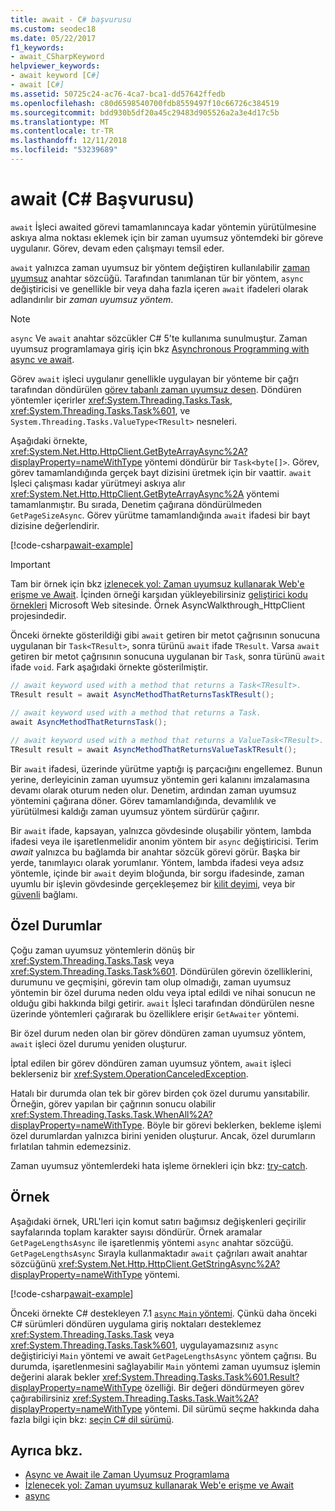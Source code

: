 ```yaml
---
title: await - C# başvurusu
ms.custom: seodec18
ms.date: 05/22/2017
f1_keywords:
- await_CSharpKeyword
helpviewer_keywords:
- await keyword [C#]
- await [C#]
ms.assetid: 50725c24-ac76-4ca7-bca1-dd57642ffedb
ms.openlocfilehash: c80d6598540700fdb8559497f10c66726c384519
ms.sourcegitcommit: bdd930b5df20a45c29483d905526a2a3e4d17c5b
ms.translationtype: MT
ms.contentlocale: tr-TR
ms.lasthandoff: 12/11/2018
ms.locfileid: "53239689"
---
```

# <a name="await-c-reference"></a>await (C# Başvurusu)
`await` İşleci awaited görevi tamamlanıncaya kadar yöntemin yürütülmesine askıya alma noktası eklemek için bir zaman uyumsuz yöntemdeki bir göreve uygulanır. Görev, devam eden çalışmayı temsil eder.  
  
`await` yalnızca zaman uyumsuz bir yöntem değiştiren kullanılabilir [zaman uyumsuz](../../../csharp/language-reference/keywords/async.md) anahtar sözcüğü. Tarafından tanımlanan tür bir yöntem, `async` değiştiricisi ve genellikle bir veya daha fazla içeren `await` ifadeleri olarak adlandırılır bir *zaman uyumsuz yöntem*.  
  
> [!NOTE]
>  `async` Ve `await` anahtar sözcükler C# 5'te kullanıma sunulmuştur. Zaman uyumsuz programlamaya giriş için bkz [Asynchronous Programming with async ve await](../../../csharp/programming-guide/concepts/async/index.md).  
  
Görev `await` işleci uygulanır genellikle uygulayan bir yönteme bir çağrı tarafından döndürülen [görev tabanlı zaman uyumsuz desen](../../../standard/asynchronous-programming-patterns/task-based-asynchronous-pattern-tap.md). Döndüren yöntemler içerirler <xref:System.Threading.Tasks.Task>, <xref:System.Threading.Tasks.Task%601>, ve `System.Threading.Tasks.ValueType<TResult>` nesneleri.  

  
 Aşağıdaki örnekte, <xref:System.Net.Http.HttpClient.GetByteArrayAsync%2A?displayProperty=nameWithType> yöntemi döndürür bir `Task<byte[]>`. Görev, görev tamamlandığında gerçek bayt dizisini üretmek için bir vaattir. `await` İşleci çalışması kadar yürütmeyi askıya alır <xref:System.Net.Http.HttpClient.GetByteArrayAsync%2A> yöntemi tamamlanmıştır. Bu sırada, Denetim çağırana döndürülmeden `GetPageSizeAsync`. Görev yürütme tamamlandığında `await` ifadesi bir bayt dizisine değerlendirir.  

[!code-csharp[await-example](../../../../samples/snippets/csharp/language-reference/keywords/await/await1.cs)]  

> [!IMPORTANT]
>  Tam bir örnek için bkz [izlenecek yol: Zaman uyumsuz kullanarak Web'e erişme ve Await](../../../csharp/programming-guide/concepts/async/walkthrough-accessing-the-web-by-using-async-and-await.md). İçinden örneği karşıdan yükleyebilirsiniz [geliştirici kodu örnekleri](https://code.msdn.microsoft.com/Async-Sample-Accessing-the-9c10497f) Microsoft Web sitesinde. Örnek AsyncWalkthrough_HttpClient projesindedir.  
  
Önceki örnekte gösterildiği gibi `await` getiren bir metot çağrısının sonucuna uygulanan bir `Task<TResult>`, sonra türünü `await` ifade `TResult`. Varsa `await` getiren bir metot çağrısının sonucuna uygulanan bir `Task`, sonra türünü `await` ifade `void`. Fark aşağıdaki örnekte gösterilmiştir.  
  
```csharp  
// await keyword used with a method that returns a Task<TResult>.  
TResult result = await AsyncMethodThatReturnsTaskTResult();  
  
// await keyword used with a method that returns a Task.  
await AsyncMethodThatReturnsTask();  

// await keyword used with a method that returns a ValueTask<TResult>.
TResult result = await AsyncMethodThatReturnsValueTaskTResult();
```  
  
Bir `await` ifadesi, üzerinde yürütme yaptığı iş parçacığını engellemez. Bunun yerine, derleyicinin zaman uyumsuz yöntemin geri kalanını imzalamasına devamı olarak oturum neden olur. Denetim, ardından zaman uyumsuz yöntemini çağırana döner. Görev tamamlandığında, devamlılık ve yürütülmesi kaldığı zaman uyumsuz yöntem sürdürür çağırır.  
  
Bir `await` ifade, kapsayan, yalnızca gövdesinde oluşabilir yöntem, lambda ifadesi veya ile işaretlenmelidir anonim yöntem bir `async` değiştiricisi. Terim *await* yalnızca bu bağlamda bir anahtar sözcük görevi görür. Başka bir yerde, tanımlayıcı olarak yorumlanır. Yöntem, lambda ifadesi veya adsız yöntemle, içinde bir `await` deyim bloğunda, bir sorgu ifadesinde, zaman uyumlu bir işlevin gövdesinde gerçekleşemez bir [kilit deyimi](../../../csharp/language-reference/keywords/lock-statement.md), veya bir [güvenli](../../../csharp/language-reference/keywords/unsafe.md) bağlamı.  
  
## <a name="exceptions"></a>Özel Durumlar  
Çoğu zaman uyumsuz yöntemlerin dönüş bir <xref:System.Threading.Tasks.Task> veya <xref:System.Threading.Tasks.Task%601>. Döndürülen görevin özelliklerini, durumunu ve geçmişini, görevin tam olup olmadığı, zaman uyumsuz yöntemin bir özel duruma neden oldu veya iptal edildi ve nihai sonucun ne olduğu gibi hakkında bilgi getirir. `await` İşleci tarafından döndürülen nesne üzerinde yöntemleri çağırarak bu özelliklere erişir `GetAwaiter` yöntemi.  
  
Bir özel durum neden olan bir görev döndüren zaman uyumsuz yöntem, `await` işleci özel durumu yeniden oluşturur.  
  
İptal edilen bir görev döndüren zaman uyumsuz yöntem, `await` işleci beklerseniz bir <xref:System.OperationCanceledException>.  
  
Hatalı bir durumda olan tek bir görev birden çok özel durumu yansıtabilir. Örneğin, görev yapılan bir çağrının sonucu olabilir <xref:System.Threading.Tasks.Task.WhenAll%2A?displayProperty=nameWithType>. Böyle bir görevi beklerken, bekleme işlemi özel durumlardan yalnızca birini yeniden oluşturur. Ancak, özel durumların fırlatılan tahmin edemezsiniz.  
  
Zaman uyumsuz yöntemlerdeki hata işleme örnekleri için bkz: [try-catch](../../../csharp/language-reference/keywords/try-catch.md).  
  
## <a name="example"></a>Örnek  
Aşağıdaki örnek, URL'leri için komut satırı bağımsız değişkenleri geçirilir sayfalarında toplam karakter sayısı döndürür. Örnek aramalar `GetPageLengthsAsync` ile işaretlenmiş yöntemi `async` anahtar sözcüğü. `GetPageLengthsAsync` Sırayla kullanmaktadır `await` çağrıları await anahtar sözcüğünü <xref:System.Net.Http.HttpClient.GetStringAsync%2A?displayProperty=nameWithType> yöntemi.  

[!code-csharp[await-example](../../../../samples/snippets/csharp/language-reference/keywords/await/await2.cs)]  

Önceki örnekte C# destekleyen 7.1 [ `async` `Main` yöntemi](../../programming-guide/main-and-command-args/index.md). Çünkü daha önceki C# sürümleri döndüren uygulama giriş noktaları desteklemez <xref:System.Threading.Tasks.Task> veya <xref:System.Threading.Tasks.Task%601>, uygulayamazsınız `async` değiştiriciyi `Main` yöntemi ve await `GetPageLengthsAsync` yöntem çağrısı. Bu durumda, işaretlenmesini sağlayabilir `Main` yöntemi zaman uyumsuz işlemin değerini alarak bekler <xref:System.Threading.Tasks.Task%601.Result?displayProperty=nameWithType> özelliği. Bir değeri döndürmeyen görev çağırabilirsiniz <xref:System.Threading.Tasks.Task.Wait%2A?displayProperty=nameWithType> yöntemi. Dil sürümü seçme hakkında daha fazla bilgi için bkz: [seçin C# dil sürümü](../configure-language-version.md).

## <a name="see-also"></a>Ayrıca bkz.  
- [Async ve Await ile Zaman Uyumsuz Programlama](../../../csharp/programming-guide/concepts/async/index.md)   
- [İzlenecek yol: Zaman uyumsuz kullanarak Web'e erişme ve Await](../../../csharp/programming-guide/concepts/async/walkthrough-accessing-the-web-by-using-async-and-await.md)   
- [async](../../../csharp/language-reference/keywords/async.md)
